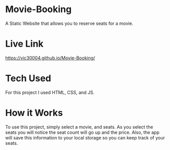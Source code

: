 # Movie-Booking
A Static Website that allows you to reserve seats for a movie. 

# Live Link 

https://vic30004.github.io/Movie-Booking/

# Tech Used
For this project I used HTML, CSS, and JS. 

# How it Works
To use this project, simply select a movie, and seats. As you select the seats you will notice the seat count will go up and the price. Also, the app will save this information to your local storage so you can keep track of your seats. 